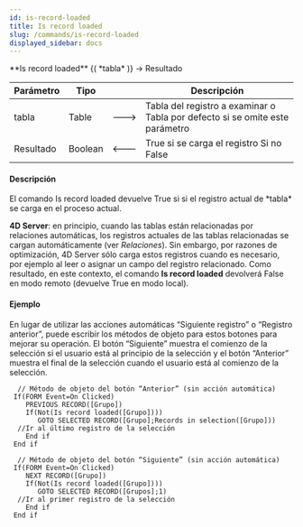 ```yaml
---
id: is-record-loaded
title: Is record loaded
slug: /commands/is-record-loaded
displayed_sidebar: docs
---
```


<!--REF #_command_.Is record loaded.Syntax-->**Is record loaded** {( *tabla* )} -> Resultado<!-- END REF-->
<!--REF #_command_.Is record loaded.Params-->
| Parámetro | Tipo |  | Descripción |
| --- | --- | --- | --- |
| tabla | Table | &#x1F852; | Tabla del registro a examinar o Tabla por defecto si se omite este parámetro |
| Resultado | Boolean | &#x1F850; | True si se carga el registro Si no False |

<!-- END REF-->

#### Descripción 

<!--REF #_command_.Is record loaded.Summary-->El comando Is record loaded devuelve True si si el registro actual de *tabla* se carga en el proceso actual.<!-- END REF-->

**4D Server**: en principio, cuando las tablas están relacionadas por relaciones automáticas, los registros actuales de las tablas relacionadas se cargan automáticamente (ver *Relaciones*). Sin embargo, por razones de optimización, 4D Server sólo carga estos registros cuando es necesario, por ejemplo al leer o asignar un campo del registro relacionado. Como resultado, en este contexto, el comando **Is record loaded** devolverá False en modo remoto (devuelve True en modo local).

#### Ejemplo 

En lugar de utilizar las acciones automáticas “Siguiente registro” o “Registro anterior”, puede escribir los métodos de objeto para estos botones para mejorar su operación. El botón “Siguiente” muestra el comienzo de la selección si el usuario está al principio de la selección y el botón “Anterior” muestra el final de la selección cuando el usuario está al comienzo de la selección. 

```4d
  // Método de objeto del botón “Anterior” (sin acción automática)
 If(FORM Event=On Clicked)
    PREVIOUS RECORD([Grupo])
    If(Not(Is record loaded([Grupo])))
       GOTO SELECTED RECORD([Grupo];Records in selection([Grupo]))
  //Ir al último registro de la selección
    End if
 End if
 
  // Método de objeto del botón “Siguiente” (sin acción automática)
 If(FORM Event=On Clicked)
    NEXT RECORD([Grupo])
    If(Not(Is record loaded([Grupo])))
       GOTO SELECTED RECORD([Grupos];1)
  //Ir al primer registro de la selección
    End if
 End if
```
